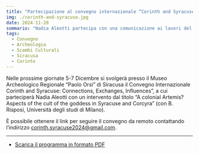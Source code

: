```yaml
---
title: "Partecipazione al convegno internazionale “Corinth and Syracuse: Connections, Exchanges, Influences”"
img: ./corinth-and-syracuse.jpg
date: 2024-11-28
sommario: "Nadia Aleotti partecipa con una comunicazione ai lavori del convegno internazionale “Corinth and Syracuse: Connections, Exchanges, Influences” il 5-7 dicembre 2024"
tags:
  - Convegno
  - Archeologia
  - Scambi Culturali
  - Siracusa
  - Corinto
---
```


Nelle prossime giornate 5-7 Dicembre si svolgerà presso il Museo Archeologico Regionale “Paolo Orsi” di Siracusa il Convegno Internazionale Corinth and Syracuse: Connections, Exchanges, Influences”, a cui parteciperà Nadia Aleotti con un intervento dal titolo “A colonial Artemis? Aspects of the cult of the goddess in Syracuse and Corcyra” (con B. Risposi, Università degli studi di Milano). 

È possibile ottenere il link per seguire il convegno da remoto contattando l’indirizzo  [corinth.syracuse2024@gmail.com](mailto:corinth.syracuse2024@gmail.com).


---

- [Scarica il programma in formato PDF](./Corinth-and-Syracuse-programme.pdf)